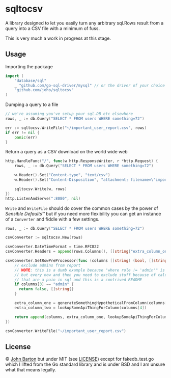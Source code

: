 # sqltocsv

A library designed to let you easily turn any arbitrary sql.Rows result from a query into a CSV file with a minimum of fuss.

This is very much a work in progress at this stage.

## Usage

Importing the package

```go
import (
    "database/sql"
    _ "github.com/go-sql-driver/mysql" // or the driver of your choice
    "github.com/joho/sqltocsv"
)
```

Dumping a query to a file

```go
// we're assuming you've setup your sql.DB etc elsewhere
rows, _ := db.Query("SELECT * FROM users WHERE something=72")

err := sqltocsv.WriteFile("~/important_user_report.csv", rows)
if err != nil {
    panic(err)
}
```

Return a query as a CSV download on the world wide web

```go
http.HandleFunc("/", func(w http.ResponseWriter, r *http.Request) {
    rows, _ := db.Query("SELECT * FROM users WHERE something=72")

    w.Header().Set("Content-type", "text/csv")
    w.Header().Set("Content-Disposition", "attachment; filename=\"important_user_repost.csv\"")

    sqltocsv.Write(w, rows)
})
http.ListenAndServe(":8080", nil)
```

`Write` and `WriteFile` should do cover the common cases by the power of _Sensible Defaults™_ but if you need more flexibility you can get an instance of a `Converter` and fiddle with a few settings.

```go
rows, _ := db.Query("SELECT * FROM users WHERE something=72")

csvConverter := sqltocsv.New(rows)

csvConverter.DateTimeFormat = time.RFC822
csvConverter.Headers = append(rows.Columns(), []string{"extra_column_one", "extra_column_two"})

csvConverter.SetRowPreProcessor(func (columns []string) (bool, []string) {
    // exclude admins from report
    // NOTE: this is a dumb example because "where role != 'admin'" is better
    // but every now and then you need to exclude stuff because of calculations
    // that are a pain in sql and this is a contrived README
    if columns[3] == "admin" {
      return false, []string{}
    }

    extra_column_one = generateSomethingHypotheticalFromColumn(columns[2])
    extra_column_two = lookupSomeApiThingForColumn(columns[4])

    return append(columns, extra_column_one, lookupSomeApiThingForColumn)
})

csvConverter.WriteFile("~/important_user_report.csv")
```

## License

&copy; [John Barton](http://whoisjohnbarton.com/) but under MIT (see [LICENSE](LICENSE)) except for fakedb_test.go which I lifted from the Go standard library and is under BSD and I am unsure what that means legally.
